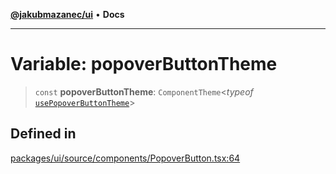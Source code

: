 [**@jakubmazanec/ui**](../README.md) • **Docs**

---

# Variable: popoverButtonTheme

> `const` **popoverButtonTheme**: `ComponentTheme`\<_typeof_
> [`usePopoverButtonTheme`](../functions/usePopoverButtonTheme.md)\>

## Defined in

[packages/ui/source/components/PopoverButton.tsx:64](https://github.com/jakubmazanec/tools/blob/29163046acd1da0224b08fd05ca40f385e9ab4e5/packages/ui/source/components/PopoverButton.tsx#L64)
